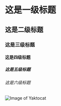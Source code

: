 # 这是一级标题
## 这是二级标题
### 这是三级标题
#### 这是四级标题
##### 这是五级标题
###### 这是六级标题

![Image of Yaktocat](https://octodex.github.com/images/yaktocat.png)
